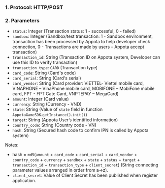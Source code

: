 ### 1. Protocol: HTTP/POST
### 2. Parameters
* `status`: Integer (Transaction status: 1 - successful, 0 - failed)
* `sandbox`: Integer (Sandbox/test transaction: 1 - Sandbox environment, transaction has been processed by Appota to help developer check connection, 0 - Transactions are made by users – Appota accept transaction)
* `transaction_id`: String (Transaction ID on Appota system, Developer can use this ID to verify transaction)
* `transaction_type`: `CARD` (Transaction type) 
* `card_code`: String (Card's code)
* `card_serial`: String (Card's serial)
* `card_vendor`: String	(Card provider: VIETTEL- Viettel mobile card, VINAPHONE – VinaPhone mobile card, MOBIFONE – MobiFone mobile card, FPT - FPT Gate Card, VNPTEPAY – MegaCard)
* `amount`: Integer (Card value)
* `currency`: String (Currency - VND)
* `state`: String (Value of `state` field in function `AppotaGameSDK`.`getInstance()`.`init()`)
* `target`: String (Appota User’s identified information)
* `country_code`: String (Country code - VN)
* `hash`: String (Secured hash code to confirm IPN is called by Appota system)


Notes: 
* hash = `md5`(`amount` + `card_code` + `card_serial` + `card_vendor` + `country_code` + `currency` + `sandbox` + `state` + `status` + `target` + `transaction_id` + `transaction_type` + `client_secret`)
(String connecting parameter values arranged in order from a->z).
* `client_secret`: Value of Client Secret has been published when register application.